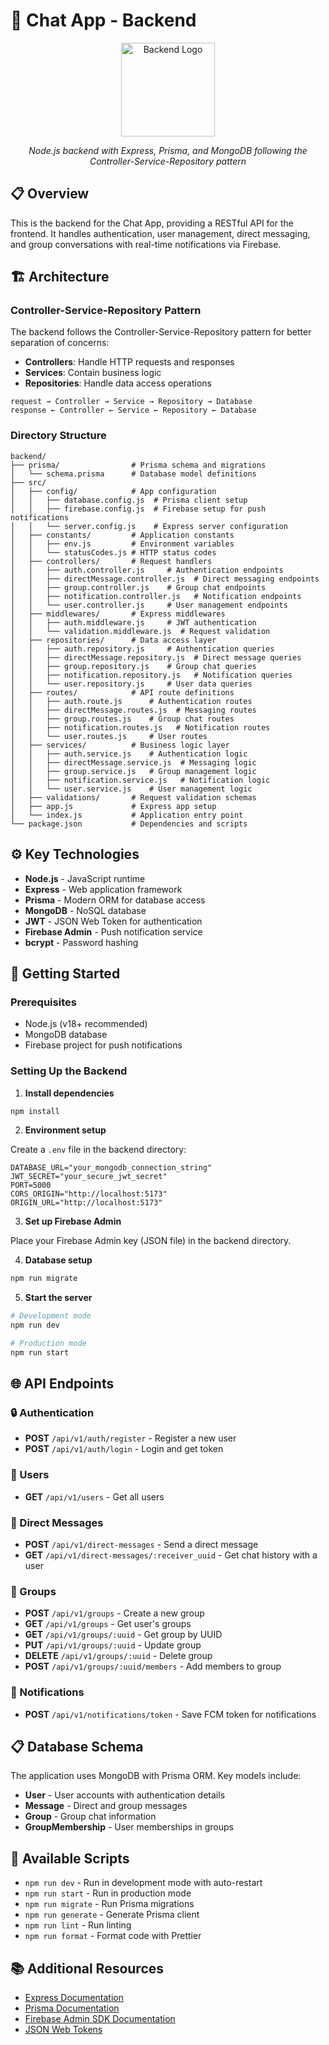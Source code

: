 # 🚀 Chat App - Backend

<div align="center">
  <img src="https://via.placeholder.com/150x150?text=Backend" alt="Backend Logo" width="150" height="150" />
  <p><em>Node.js backend with Express, Prisma, and MongoDB following the Controller-Service-Repository pattern</em></p>
</div>

## 📋 Overview

This is the backend for the Chat App, providing a RESTful API for the frontend. It handles authentication, user management, direct messaging, and group conversations with real-time notifications via Firebase.

## 🏗️ Architecture

### Controller-Service-Repository Pattern

The backend follows the Controller-Service-Repository pattern for better separation of concerns:

- **Controllers**: Handle HTTP requests and responses
- **Services**: Contain business logic
- **Repositories**: Handle data access operations

```
request → Controller → Service → Repository → Database
response ← Controller ← Service ← Repository ← Database
```

### Directory Structure

```
backend/
├── prisma/                # Prisma schema and migrations
│   └── schema.prisma      # Database model definitions
├── src/
│   ├── config/            # App configuration
│   │   ├── database.config.js  # Prisma client setup
│   │   ├── firebase.config.js  # Firebase setup for push notifications
│   │   └── server.config.js    # Express server configuration
│   ├── constants/         # Application constants
│   │   ├── env.js         # Environment variables
│   │   └── statusCodes.js # HTTP status codes
│   ├── controllers/       # Request handlers
│   │   ├── auth.controller.js     # Authentication endpoints
│   │   ├── directMessage.controller.js  # Direct messaging endpoints
│   │   ├── group.controller.js    # Group chat endpoints
│   │   ├── notification.controller.js   # Notification endpoints
│   │   └── user.controller.js     # User management endpoints
│   ├── middlewares/       # Express middlewares
│   │   ├── auth.middleware.js     # JWT authentication
│   │   └── validation.middleware.js  # Request validation
│   ├── repositories/      # Data access layer
│   │   ├── auth.repository.js     # Authentication queries
│   │   ├── directMessage.repository.js  # Direct message queries
│   │   ├── group.repository.js    # Group chat queries
│   │   ├── notification.repository.js   # Notification queries
│   │   └── user.repository.js     # User data queries
│   ├── routes/            # API route definitions
│   │   ├── auth.route.js      # Authentication routes
│   │   ├── directMessage.routes.js  # Messaging routes
│   │   ├── group.routes.js    # Group chat routes
│   │   ├── notification.routes.js   # Notification routes
│   │   └── user.routes.js     # User routes
│   ├── services/          # Business logic layer
│   │   ├── auth.service.js    # Authentication logic
│   │   ├── directMessage.service.js  # Messaging logic
│   │   ├── group.service.js   # Group management logic
│   │   ├── notification.service.js   # Notification logic
│   │   └── user.service.js    # User management logic
│   ├── validations/       # Request validation schemas
│   ├── app.js             # Express app setup
│   └── index.js           # Application entry point
└── package.json           # Dependencies and scripts
```

## ⚙️ Key Technologies

- **Node.js** - JavaScript runtime
- **Express** - Web application framework
- **Prisma** - Modern ORM for database access
- **MongoDB** - NoSQL database
- **JWT** - JSON Web Token for authentication
- **Firebase Admin** - Push notification service
- **bcrypt** - Password hashing

## 🚀 Getting Started

### Prerequisites

- Node.js (v18+ recommended)
- MongoDB database
- Firebase project for push notifications

### Setting Up the Backend

1. **Install dependencies**

```bash
npm install
```

2. **Environment setup**

Create a `.env` file in the backend directory:

```
DATABASE_URL="your_mongodb_connection_string"
JWT_SECRET="your_secure_jwt_secret"
PORT=5000
CORS_ORIGIN="http://localhost:5173"
ORIGIN_URL="http://localhost:5173"
```

3. **Set up Firebase Admin**

Place your Firebase Admin key (JSON file) in the backend directory.

4. **Database setup**

```bash
npm run migrate
```

5. **Start the server**

```bash
# Development mode
npm run dev

# Production mode
npm run start
```

## 🌐 API Endpoints

### 🔒 Authentication

- **POST** `/api/v1/auth/register` - Register a new user
- **POST** `/api/v1/auth/login` - Login and get token

### 👤 Users

- **GET** `/api/v1/users` - Get all users

### 💬 Direct Messages

- **POST** `/api/v1/direct-messages` - Send a direct message
- **GET** `/api/v1/direct-messages/:receiver_uuid` - Get chat history with a user

### 👥 Groups

- **POST** `/api/v1/groups` - Create a new group
- **GET** `/api/v1/groups` - Get user's groups
- **GET** `/api/v1/groups/:uuid` - Get group by UUID
- **PUT** `/api/v1/groups/:uuid` - Update group
- **DELETE** `/api/v1/groups/:uuid` - Delete group
- **POST** `/api/v1/groups/:uuid/members` - Add members to group

### 🔔 Notifications

- **POST** `/api/v1/notifications/token` - Save FCM token for notifications

## 📋 Database Schema

The application uses MongoDB with Prisma ORM. Key models include:

- **User** - User accounts with authentication details
- **Message** - Direct and group messages
- **Group** - Group chat information
- **GroupMembership** - User memberships in groups

## 🧪 Available Scripts

- `npm run dev` - Run in development mode with auto-restart
- `npm run start` - Run in production mode
- `npm run migrate` - Run Prisma migrations
- `npm run generate` - Generate Prisma client
- `npm run lint` - Run linting
- `npm run format` - Format code with Prettier

## 📚 Additional Resources

- [Express Documentation](https://expressjs.com/)
- [Prisma Documentation](https://www.prisma.io/docs/)
- [Firebase Admin SDK Documentation](https://firebase.google.com/docs/admin/setup)
- [JSON Web Tokens](https://jwt.io/)
